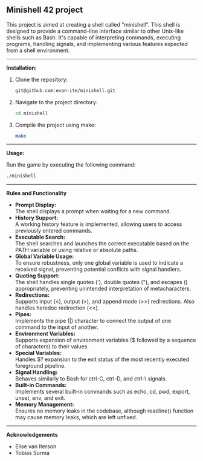 ## Minishell 42 project

This project is aimed at creating a shell called "minishell". This shell is designed to provide a command-line interface similar to other Unix-like shells such as Bash. It's capable of interpreting commands, executing programs, handling signals, and implementing various features expected from a shell environment.

---

**Installation:**

1. Clone the repository:
   ```bash
   git@github.com:evan-ite/minishell.git
   ```

2. Navigate to the project directory:
   ```bash
   cd minishell
   ```

3. Compile the project using make:
   ```bash
   make
   ```

---

**Usage:**

Run the game by executing the following command:
```bash
./minishell
```
---

**Rules and Functionality**
- **Prompt Display:**  
  The shell displays a prompt when waiting for a new command.
- **History Support:**  
  A working history feature is implemented, allowing users to access previously entered commands.
- **Executable Search:**  
  The shell searches and launches the correct executable based on the PATH variable or using relative or absolute paths.
- **Global Variable Usage:**  
  To ensure robustness, only one global variable is used to indicate a received signal, preventing potential conflicts with signal handlers.
- **Quoting Support:**  
  The shell handles single quotes ('), double quotes ("), and escapes () appropriately, preventing unintended interpretation of metacharacters.
- **Redirections:**  
  Supports input (<), output (>), and append mode (>>) redirections. Also handles heredoc redirection (<<).
- **Pipes:**  
  Implements the pipe (|) character to connect the output of one command to the input of another.
- **Environment Variables:**  
  Supports expansion of environment variables ($ followed by a sequence of characters) to their values.
- **Special Variables:**  
  Handles $? expansion to the exit status of the most recently executed foreground pipeline.
- **Signal Handling:**  
  Behaves similarly to Bash for ctrl-C, ctrl-D, and ctrl-\ signals.
- **Built-in Commands:**  
  Implements several built-in commands such as echo, cd, pwd, export, unset, env, and exit.
- **Memory Management:**  
  Ensures no memory leaks in the codebase, although readline() function may cause memory leaks, which are left unfixed.

---

**Acknowledgements**
- Elise van Iterson
- Tobias Surma
